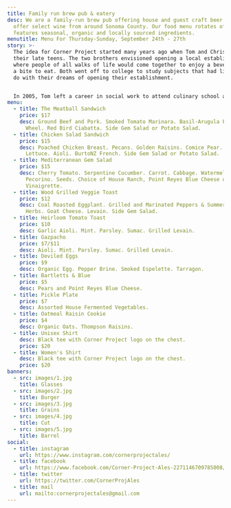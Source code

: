 ```yaml
---
title: Family run brew pub & eatery
desc: We are a family-run brew pub offering house and guest craft beer. We also
  offer select wine from around Sonoma County. Our food menu rotates often, and
  features seasonal, organic and locally sourced ingredients.
menutitle: Menu For Thursday-Sunday, September 24th - 27th
story: >-
  The idea for Corner Project started many years ago when Tom and Chris were in
  their late teens. The two brothers envisioned opening a local establishment
  where people of all walks of life would come together to enjoy a beverage and
  a bite to eat. Both went off to college to study subjects that had little to
  do with their dreams of opening their establishment.


  In 2005, Tom left a career in social work to attend culinary school and a few years later, Chris began brewing beer on his stove-top. In early 2017 the two of them revisited their dream in a more serious mindset and brought the concept of Corner Project to fruition.
menu:
  - title: The Meatball Sandwich
    price: $17
    desc: Ground Beef and Pork. Smoked Tomato Marinara. Basil-Arugula Pesto. Wagon
      Wheel. Red Bird Ciabatta. Side Gem Salad or Potato Salad.
  - title: Chicken Salad Sandwich
    price: $15
    desc: Poached Chicken Breast. Pecans. Golden Raisins. Comice Pear. Red Gem
      Lettuce. Aioli. BurtoNZ French. Side Gem Salad or Potato Salad.
  - title: Mediterranean Gem Salad
    price: $15
    desc: Cherry Tomato. Serpentine Cucumber. Carrot. Cabbage. Watermelon Radish.
      Pecorino. Seeds. Choice of House Ranch, Point Reyes Blue Cheese or
      Vinaigrette.
  - title: Wood Grilled Veggie Toast
    price: $12
    desc: Coal Roasted Eggplant. Grilled and Marinated Peppers & Summer Squash.
      Herbs. Goat Cheese. Levain. Side Gem Salad.
  - title: Heirloom Tomato Toast
    price: $10
    desc: Garlic Aioli. Mint. Parsley. Sumac. Grilled Levain.
  - title: Gazpacho
    price: $7/$11
    desc: Aioli. Mint. Parsley. Sumac. Grilled Levain.
  - title: Deviled Eggs
    price: $9
    desc: Organic Egg. Pepper Brine. Smoked Espelette. Tarragon.
  - title: Bartletts & Blue
    price: $5
    desc: Pears and Point Reyes Blue Cheese.
  - title: Pickle Plate
    price: $7
    desc: Assorted House Fermented Vegetables.
  - title: Oatmeal Raisin Cookie
    price: $4
    desc: Organic Oats. Thompson Raisins.
  - title: Unisex Shirt
    desc: Black tee with Corner Project logo on the chest.
    price: $20
  - title: Women's Shirt
    desc: Black tee with Corner Project logo on the chest.
    price: $20
banners:
  - src: images/1.jpg
    title: Glasses
  - src: images/2.jpg
    title: Burger
  - src: images/3.jpg
    title: Grains
  - src: images/4.jpg
    title: Cut
  - src: images/5.jpg
    title: Barrel
social:
  - title: instagram
    url: https://www.instagram.com/cornerprojectales/
  - title: facebook
    url: https://www.facebook.com/Corner-Project-Ales-2271146709785008/
  - title: twitter
    url: https://twitter.com/CornerProjAles
  - title: mail
    url: mailto:cornerprojectales@gmail.com
---
```

